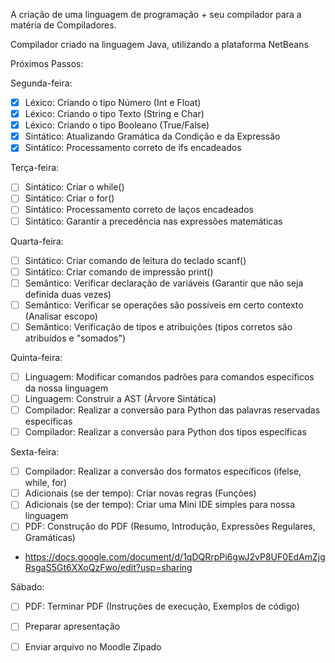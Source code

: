 A criação de uma linguagem de programação + seu compilador para a matéria de Compiladores.

Compilador criado na linguagem Java, utilizando a plataforma NetBeans

Próximos Passos:

Segunda-feira:
- [X] Léxico: Criando o tipo Número (Int e Float)
- [X] Léxico: Criando o tipo Texto (String e Char)
- [X] Léxico: Criando o tipo Booleano (True/False)
- [X] Sintático: Atualizando Gramática da Condição e da Expressão
- [X] Sintático: Processamento correto de ifs encadeados

Terça-feira:
- [ ] Sintático: Criar o while()
- [ ] Sintático: Criar o for()
- [ ] Sintático: Processamento correto de laços encadeados
- [ ] Sintático: Garantir a precedência nas expressões matemáticas

Quarta-feira:
- [ ] Sintático: Criar comando de leitura do teclado scanf()
- [ ] Sintático: Criar comando de impressão print()
- [ ] Semântico: Verificar declaração de variáveis (Garantir que não seja definida duas vezes)
- [ ] Semântico: Verificar se operações são possíveis em certo contexto (Analisar escopo)
- [ ] Semântico: Verificação de tipos e atribuições (tipos corretos são atribuídos e "somados")

Quinta-feira:
- [ ] Linguagem: Modificar comandos padrões para comandos específicos da nossa linguagem
- [ ] Linguagem: Construir a AST (Árvore Sintática)
- [ ] Compilador: Realizar a conversão para Python das palavras reservadas específicas
- [ ] Compilador: Realizar a conversão para Python dos tipos específicas

Sexta-feira:
- [ ] Compilador: Realizar a conversão dos formatos específicos (ifelse, while, for) 
- [ ] Adicionais (se der tempo): Criar novas regras (Funções)
- [ ] Adicionais (se der tempo): Criar uma Mini IDE simples para nossa linguagem
- [ ] PDF: Construção do PDF (Resumo, Introdução, Expressões Regulares, Gramáticas)
- https://docs.google.com/document/d/1qDQRrpPi6gwJ2vP8UF0EdAmZjgRsgaS5Gt6XXoQzFwo/edit?usp=sharing 
      
Sábado:
- [ ] PDF: Terminar PDF (Instruções de execução, Exemplos de código)
- [ ] Preparar apresentação
- [ ] Enviar arquivo no Moodle Zipado





